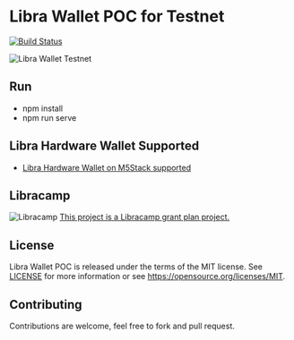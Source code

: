 # Libra Wallet POC for Testnet

[![Build Status](https://travis-ci.com/kulapio/libra-wallet-poc.svg?branch=master)](https://travis-ci.com/kulapio/libra-wallet-poc)

![Libra Wallet Testnet](https://github.com/kulapio/libra-wallet-poc/blob/master/banner.png)




Run
---

- npm install
- npm run serve

Libra Hardware Wallet Supported
-------------------------------

- [Libra Hardware Wallet on M5Stack supported](https://github.com/iyawat/M5Stack_libra_hw_wallet)


Libracamp
---------
![Libracamp](https://static.wixstatic.com/media/8caecf_8aebe5dd6d3e480cb054ade9d1b37502~mv2.png/v1/fill/w_60,h_60,al_c,lg_1,q_80/libracamp_mini_2x.png)
[This project is a Libracamp grant plan project.](https://www.libracamp.com/)

License
-------

Libra Wallet POC is released under the terms of the MIT license. See [LICENSE](LICENSE) for more
information or see https://opensource.org/licenses/MIT.

Contributing
------------

Contributions are welcome, feel free to fork and pull request.

